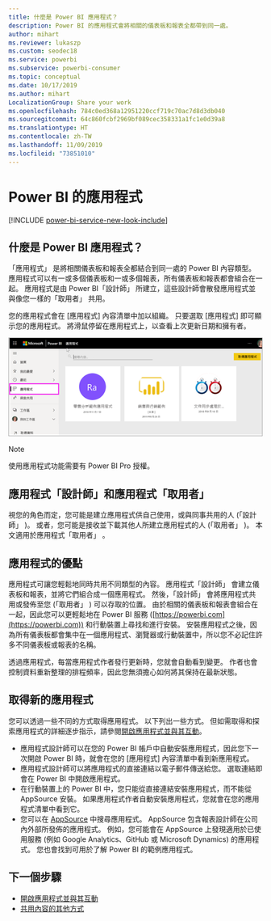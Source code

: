 ```yaml
---
title: 什麼是 Power BI 應用程式？
description: Power BI 的應用程式會將相關的儀表板和報表全都帶到同一處。
author: mihart
ms.reviewer: lukaszp
ms.custom: seodec18
ms.service: powerbi
ms.subservice: powerbi-consumer
ms.topic: conceptual
ms.date: 10/17/2019
ms.author: mihart
LocalizationGroup: Share your work
ms.openlocfilehash: 784c0ed368a12951220ccf719c70ac7d8d3db040
ms.sourcegitcommit: 64c860fcbf2969bf089cec358331a1fc1e0d39a8
ms.translationtype: HT
ms.contentlocale: zh-TW
ms.lasthandoff: 11/09/2019
ms.locfileid: "73851010"
---
```

# <a name="apps-in-power-bi"></a>Power BI 的應用程式

[!INCLUDE [power-bi-service-new-look-include](../includes/power-bi-service-new-look-include.md)]

## <a name="what-is-a-power-bi-app"></a>什麼是 Power BI 應用程式？
「應用程式」  是將相關儀表板和報表全都結合到同一處的 Power BI 內容類型。 應用程式可以有一或多個儀表板和一或多個報表，所有儀表板和報表都會組合在一起。 應用程式是由 Power BI「設計師」  所建立，這些設計師會散發應用程式並與像您一樣的「取用者」  共用。 

您的應用程式會在 [應用程式]  內容清單中加以組織。 只要選取 [應用程式]  即可顯示您的應用程式。 將滑鼠停留在應用程式上，以查看上次更新日期和擁有者。 

![Power BI 的應用程式](./media/end-user-apps/power-bi-apps.png)

> [!NOTE]
> 使用應用程式功能需要有 Power BI Pro 授權。 <!-- add link to how to figure out your license -->

## <a name="app-designers-and-app-consumers"></a>應用程式「設計師」和應用程式「取用者」
視您的角色而定，您可能是建立應用程式供自己使用，或與同事共用的人 (「設計師」  )。 或者，您可能是接收並下載其他人所建立應用程式的人 (「取用者」  )。 本文適用於應用程式「取用者」  。

## <a name="advantages-of-apps"></a>應用程式的優點
應用程式可讓您輕鬆地同時共用不同類型的內容。 應用程式「設計師」  會建立儀表板和報表，並將它們組合成一個應用程式。 然後，「設計師」  會將應用程式共用或發佈至您 (「取用者」  ) 可以存取的位置。 由於相關的儀表板和報表會組合在一起，因此您可以更輕鬆地在 Power BI 服務 ([https://powerbi.com](https://powerbi.com)) 和行動裝置上尋找和進行安裝。 安裝應用程式之後，因為所有儀表板都會集中在一個應用程式、瀏覽器或行動裝置中，所以您不必記住許多不同儀表板或報表的名稱。

透過應用程式，每當應用程式作者發行更新時，您就會自動看到變更。 作者也會控制資料重新整理的排程頻率，因此您無須擔心如何將其保持在最新狀態。 

<!-- add conceptual art -->
## <a name="get-a-new-app"></a>取得新的應用程式
您可以透過一些不同的方式取得應用程式。 以下列出一些方式。  但如需取得和探索應用程式的詳細逐步指示，請參閱[開啟應用程式並與其互動](end-user-app-view.md)。

- 應用程式設計師可以在您的 Power BI 帳戶中自動安裝應用程式，因此您下一次開啟 Power BI 時，就會在您的 [應用程式]  內容清單中看到新應用程式。 
- 應用程式設計師可以將應用程式的直接連結以電子郵件傳送給您。 選取連結即會在 Power BI 中開啟應用程式。
- 在行動裝置上的 Power BI 中，您只能從直接連結安裝應用程式，而不能從 AppSource 安裝。 如果應用程式作者自動安裝應用程式，您就會在您的應用程式清單中看到它。
- 您可以在 [AppSource](https://appsource.microsoft.com) 中搜尋應用程式。 AppSource 包含報表設計師在公司內外部所發佈的應用程式。 例如，您可能會在 AppSource 上發現適用於已使用服務 (例如 Google Analytics、GitHub 或 Microsoft Dynamics) 的應用程式。 您也會找到可用於了解 Power BI 的範例應用程式。  


## <a name="next-step"></a>下一個步驟
* [開啟應用程式並與其互動](end-user-app-view.md)
* [共用內容的其他方式](end-user-shared-with-me.md)


